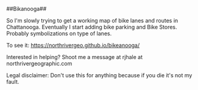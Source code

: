 ##Bikanooga##

So I'm slowly trying to get a working map of bike lanes and routes in Chattanooga. Eventually I start adding bike parking and Bike Stores. Probably symbolizations on type of lanes. 

To see it: https://northrivergeo.github.io/bikeanooga/

Interested in helping? Shoot me a message at rjhale at northrivergeographic.com 

Legal disclaimer: Don't use this for anything because if you die it's not my fault. 